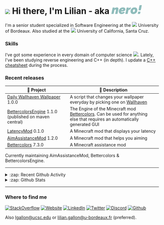 <h1> <img src="https://emojis.slackmojis.com/emojis/images/1531849430/4246/blob-sunglasses.gif?1531849430" width="30"/> Hi there, I'm Lilian - aka <img src="https://github.com/N3ROO/N3ROO/raw/master/nero_animated_small_transparent_crop.gif" width="100"/> </h1>

I'm a senior student specialized in Software Engineering at the <img src="https://image.flaticon.com/icons/svg/197/197560.svg" width="13"/> University of Bordeaux. Also studied at the <img src="https://image.flaticon.com/icons/svg/197/197484.svg" width="13"/> University of California, Santa Cruz.

<h3> Skills </h3>

I’ve got some experience in every domain of computer science <img src="https://media.giphy.com/media/WUlplcMpOCEmTGBtBW/giphy.gif" width="23">. Lately, I've been studying reverse engineering and C++ (in depth). I update a [C++ cheatsheet](https://github.com/N3ROO/Cheatsheets/blob/master/cpp.md) during the process.

<h3> Recent releases </h3>

| 🎁 Project | 📝 Description |
|----|----|
| [Daily Wallhaven Wallpaper](https://github.com/N3ROO/Daily-Wallhaven-Wallpaper) 1.0.0 | A script that changes your wallpaper everyday by picking one on [Wallhaven]([W](https://wallhaven.cc/)) |
| [BettercolorsEngine](https://github.com/N3ROO/BettercolorsEngine) 1.1.0 (published on maven central) | The Engine of the Minecraft mod [Bettercolors](https://github.com/N3ROO/Bettercolors). Can be used for anything else that requires an automatically generated GUI  |
| [LatencyMod](https://github.com/N3ROO/LatencyMod) 0.1.0 | A Minecraft mod that displays your latency |
| [AimAssistanceMod](https://github.com/N3ROO/AimAssistanceMod) 1.2.0 | A Minecraft mod that helps you aiming |
| [Bettercolors](https://github.com/N3ROO/Bettercolors) 7.3.0 | A Minecraft assistance mod

Currently maintaining AimAssistanceMod, Bettercolors & BettercolorsEngine.

---

<details>
  <summary>:zap: Recent Github Activity</summary>

<!--START_SECTION:activity-->
1. 🎉 Merged PR [#3](https://github.com//N3ROO/AimAssistanceMod/pull/3) in [N3ROO/AimAssistanceMod](https://github.com//N3ROO/AimAssistanceMod)
2. 💪 Opened PR [#3](https://github.com//N3ROO/AimAssistanceMod/pull/3) in [N3ROO/AimAssistanceMod](https://github.com//N3ROO/AimAssistanceMod)
3. 🗣 Commented on [#78](https://github.com//N3ROO/Bettercolors/issues/78) in [N3ROO/Bettercolors](https://github.com//N3ROO/Bettercolors)
4. 🗣 Commented on [#77](https://github.com//N3ROO/Bettercolors/issues/77) in [N3ROO/Bettercolors](https://github.com//N3ROO/Bettercolors)
5. ❗️ Opened issue [#76](https://github.com//N3ROO/Bettercolors/issues/76) in [N3ROO/Bettercolors](https://github.com//N3ROO/Bettercolors)
<!--END_SECTION:activity-->

</details>

<details>
  <summary>:zap: Github Stats</summary>
<br>

![bio](https://github-readme-stats.vercel.app/api?username=N3ROO&show_icons=true&hide_title=true)

![lang](https://github-readme-stats.vercel.app/api/top-langs/?username=N3ROO&layout=compact&hide=jupyter%20notebook)

</details>

---


<h3> Where to find me </h3>

<p>
<a href="https://stackoverflow.com/users/8811838/nero?tab=profile" target="_blank"><img alt="StackOverflow" src="https://img.shields.io/badge/StackOverflow-%23F48024.svg?&style=for-the-badge&logo=StackOverflow&logoColor=white" /></a>
<a href="https://nero.dev" target="_blank"><img alt="Website" src="https://img.shields.io/badge/nero.dev-%234C566A.svg?&style=for-the-badge&logo=microsoft-edge&logoColor=white" /></a>
<a href="https://www.linkedin.com/in/lilian-gallon" target="_blank"><img alt="LinkedIn" src="https://img.shields.io/badge/linkedin-%230077B5.svg?&style=for-the-badge&logo=linkedin&logoColor=white" /></a>
<a href="https://twitter.com/LilianSurf" target="_blank"><img alt="Twitter" src="https://img.shields.io/badge/twitter-%231DA1F2.svg?&style=for-the-badge&logo=twitter&logoColor=white" /></a>
<a href="https://discordapp.com/users/76281566866706432" target="_blank"><img alt="Discord" src="https://img.shields.io/badge/discord-%237289DA.svg?&style=for-the-badge&logo=discord&logoColor=white" /></a>
<a href="https://github.com/N3ROO" target="_blank"><img alt="Github" src="https://img.shields.io/badge/GitHub-%2312100E.svg?&style=for-the-badge&logo=Github&logoColor=white" /></a>
</p>

Also lgallon@ucsc.edu or lilian.gallon@u-bordeaux.fr (preferred).
